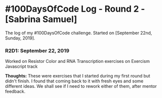 # #100DaysOfCode Log - Round 2 - [Sabrina Samuel]

The log of my #100DaysOfCode challenge. Started on [September 22nd, Sunday, 2019].

### R2D1: September 22, 2019
Worked on Resistor Color and RNA Transcription exercises on Exercism Javascript track

**Thoughts:** These were exercises that I started during my first round but didn't finish. I found that coming back to it with fresh eyes and some different ideas. We shall see if I need to rework either of them, after mentor feedback.

